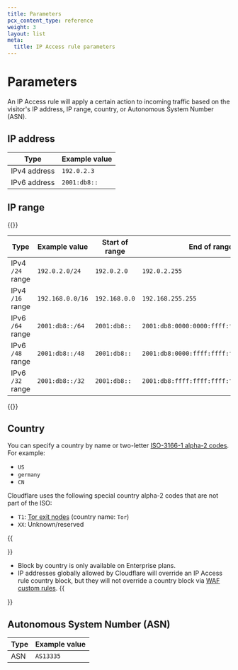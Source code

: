 ```yaml
---
title: Parameters
pcx_content_type: reference
weight: 3
layout: list
meta:
  title: IP Access rule parameters
---
```


# Parameters

An IP Access rule will apply a certain action to incoming traffic based on the visitor's IP address, IP range, country, or Autonomous System Number (ASN).

## IP address

Type         | Example value
-------------|--------------
IPv4 address | `192.0.2.3`
IPv6 address | `2001:db8::`

## IP range

{{<table-wrap>}}

| Type             | Example value    | Start of range | End of range                             |                    Number of addresses |
|------------------|------------------|----------------|------------------------------------------|---------------------------------------:|
| IPv4 `/24` range | `192.0.2.0/24`   | `192.0.2.0`    | `192.0.2.255`                            |                                    256 |
| IPv4 `/16` range | `192.168.0.0/16` | `192.168.0.0`  | `192.168.255.255`                        |                                 65,536 |
| IPv6 `/64` range | `2001:db8::/64`  | `2001:db8::`   | `2001:db8:0000:0000:ffff:ffff:ffff:ffff` |             18,446,744,073,709,551,616 |
| IPv6 `/48` range | `2001:db8::/48`  | `2001:db8::`   | `2001:db8:0000:ffff:ffff:ffff:ffff:ffff` |      1,208,925,819,614,629,174,706,176 |
| IPv6 `/32` range | `2001:db8::/32`  | `2001:db8::`   | `2001:db8:ffff:ffff:ffff:ffff:ffff:ffff` | 79,228,162,514,264,337,593,543,950,336 |

{{</table-wrap>}}

## Country

You can specify a country by name or two-letter [ISO-3166-1 alpha-2 codes](https://www.iso.org/iso-3166-country-codes.html). For example:

* `US`
* `germany`
* `CN`

Cloudflare uses the following special country alpha-2 codes that are not part of the ISO:

* `T1`: [Tor exit nodes](https://support.cloudflare.com/hc/articles/203306930) (country name: `Tor`)
* `XX`: Unknown/reserved

{{<Aside type="note" header="Notes about country blocking">}}
* Block by country is only available on Enterprise plans.
* IP addresses globally allowed by Cloudflare will override an IP Access rule country block, but they will not override a country block via [WAF custom rules](/waf/custom-rules/).
{{</Aside>}}

## Autonomous System Number (ASN)

Type | Example value
-----|--------------
ASN  | `AS13335`
